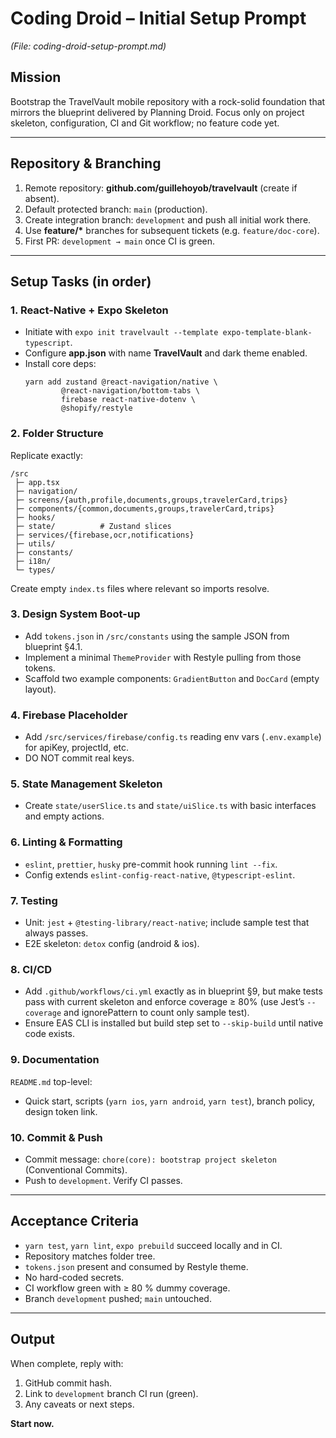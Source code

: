 # Coding Droid – Initial Setup Prompt  
*(File: coding-droid-setup-prompt.md)*  

## Mission  
Bootstrap the TravelVault mobile repository with a rock-solid foundation that mirrors the blueprint delivered by Planning Droid. Focus only on project skeleton, configuration, CI and Git workflow; no feature code yet.

---

## Repository & Branching  

1. Remote repository: **github.com/guillehoyob/travelvault** (create if absent).  
2. Default protected branch: `main` (production).  
3. Create integration branch: `development` and push all initial work there.  
4. Use **feature/\*** branches for subsequent tickets (e.g. `feature/doc-core`).  
5. First PR: `development → main` once CI is green.

---

## Setup Tasks (in order)  

### 1. React-Native + Expo Skeleton  
- Initiate with `expo init travelvault --template expo-template-blank-typescript`.  
- Configure **app.json** with name **TravelVault** and dark theme enabled.  
- Install core deps:  
  ```
  yarn add zustand @react-navigation/native \
          @react-navigation/bottom-tabs \
          firebase react-native-dotenv \
          @shopify/restyle
  ```

### 2. Folder Structure  
Replicate exactly:

```
/src
 ├─ app.tsx
 ├─ navigation/
 ├─ screens/{auth,profile,documents,groups,travelerCard,trips}
 ├─ components/{common,documents,groups,travelerCard,trips}
 ├─ hooks/
 ├─ state/          # Zustand slices
 ├─ services/{firebase,ocr,notifications}
 ├─ utils/
 ├─ constants/
 ├─ i18n/
 └─ types/
```

Create empty `index.ts` files where relevant so imports resolve.

### 3. Design System Boot-up  
- Add `tokens.json` in `/src/constants` using the sample JSON from blueprint §4.1.  
- Implement a minimal `ThemeProvider` with Restyle pulling from those tokens.  
- Scaffold two example components: `GradientButton` and `DocCard` (empty layout).

### 4. Firebase Placeholder  
- Add `/src/services/firebase/config.ts` reading env vars (`.env.example`) for apiKey, projectId, etc.  
- DO NOT commit real keys.

### 5. State Management Skeleton  
- Create `state/userSlice.ts` and `state/uiSlice.ts` with basic interfaces and empty actions.

### 6. Linting & Formatting  
- `eslint`, `prettier`, `husky` pre-commit hook running `lint --fix`.  
- Config extends `eslint-config-react-native`, `@typescript-eslint`.

### 7. Testing  
- Unit: `jest` + `@testing-library/react-native`; include sample test that always passes.  
- E2E skeleton: `detox` config (android & ios).  

### 8. CI/CD  
- Add `.github/workflows/ci.yml` exactly as in blueprint §9, but make tests pass with current skeleton and enforce coverage ≥ 80% (use Jest’s `--coverage` and ignorePattern to count only sample test).  
- Ensure EAS CLI is installed but build step set to `--skip-build` until native code exists.

### 9. Documentation  
`README.md` top-level:  
- Quick start, scripts (`yarn ios`, `yarn android`, `yarn test`), branch policy, design token link.

### 10. Commit & Push  
- Commit message: `chore(core): bootstrap project skeleton` (Conventional Commits).  
- Push to `development`. Verify CI passes.  

---

## Acceptance Criteria  

- `yarn test`, `yarn lint`, `expo prebuild` succeed locally and in CI.  
- Repository matches folder tree.  
- `tokens.json` present and consumed by Restyle theme.  
- No hard-coded secrets.  
- CI workflow green with ≥ 80 % dummy coverage.  
- Branch `development` pushed; `main` untouched.  

---

## Output  

When complete, reply with:  

1. GitHub commit hash.  
2. Link to `development` branch CI run (green).  
3. Any caveats or next steps.  

**Start now.**  
